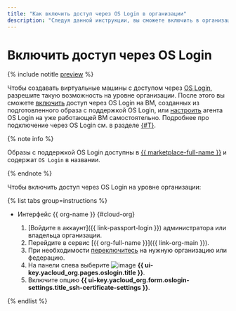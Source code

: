 ```yaml
---
title: "Как включить доступ через OS Login в организации"
description: "Следуя данной инструкции, вы сможете включить в организации доступ к виртуальным машинам через OS Login."
---
```


# Включить доступ через OS Login

{% include notitle [preview](../../_includes/note-preview-by-request.md) %}

Чтобы создавать виртуальные машины с доступом через [OS Login](../concepts/os-login.md), разрешите такую возможность на уровне организации. После этого вы сможете [включить](../../compute/operations/vm-control/vm-update.md#enable-oslogin-access) доступ через OS Login на ВМ, созданных из подготовленного образа с поддержкой OS Login, или [настроить](../../compute/operations/vm-connect/enable-os-login.md) агента OS Login на уже работающей ВМ самостоятельно. Подробнее про подключение через OS Login см. в разделе [{#T}](../../compute/operations/vm-connect/os-login.md).

{% note info %}

Образы с поддержкой OS Login доступны в [{{ marketplace-full-name }}](/marketplace) и содержат `OS Login` в названии.

{% endnote %}

Чтобы включить доступ через OS Login на уровне организации:

{% list tabs group=instructions %}

- Интерфейс {{ org-name }} {#cloud-org}

  1. [Войдите в аккаунт]({{ link-passport-login }}) администратора или владельца организации.
  1. Перейдите в сервис [{{ org-full-name }}]({{ link-org-main }}).
  1. При необходимости [переключитесь](./manage-organizations.md#switch-to-another-org) на нужную организацию или федерацию.
  1. На панели слева выберите ![image](../../_assets/console-icons/shield.svg) **{{ ui-key.yacloud_org.pages.oslogin.title }}**.
  1. Включите опцию **{{ ui-key.yacloud_org.form.oslogin-settings.title_ssh-certificate-settings }}**.

{% endlist %}
